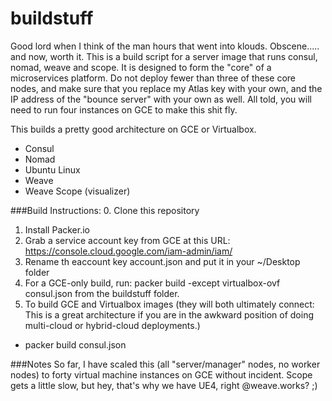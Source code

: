 # buildstuff
Good lord when I think of the man hours that went into klouds.  Obscene..... and now, worth it.  This is a build script for a server image that runs consul, nomad, weave and scope.  It is designed to form the "core" of a microservices platform.  Do not deploy fewer than three of these core nodes, and make sure that you replace my Atlas key with your own, and the IP address of the "bounce server" with your own as well.  All told, you will need to run four instances on GCE to make this shit fly.  

This builds a pretty good architecture on GCE or Virtualbox.

* Consul
* Nomad
* Ubuntu Linux
* Weave
* Weave Scope (visualizer)


###Build Instructions:
0. Clone this repository
1. Install Packer.io
2. Grab a service account key from GCE at this URL:  https://console.cloud.google.com/iam-admin/iam/
3. Rename th eaccount key account.json and put it in your ~/Desktop folder
4. For a GCE-only build, run:  packer build -except virtualbox-ovf consul.json from the buildstuff folder.
5. To build GCE and Virtualbox images (they will both ultimately connect:  This is a great architecture if you are in the awkward position of doing multi-cloud or hybrid-cloud deployments.)
  * packer build consul.json 

###Notes
So far, I have scaled this (all "server/manager" nodes, no worker nodes) to forty virtual machine instances on GCE without incident.  Scope gets a little slow, but hey, that's why we have UE4, right @weave.works? ;)



